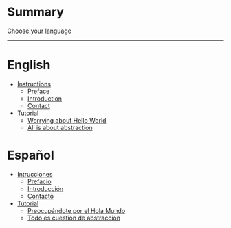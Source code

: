 # Summary

[Choose your language](./language.md)

---

# English
- [Instructions]()
    - [Preface](./en/instructions/preface.md)
    - [Introduction](./en/instructions/introduction.md)
    - [Contact](./en/instructions/contact.md)
- [Tutorial]()
    - [Worrying about Hello World]()
    - [All is about abstraction]()

# Español
- [Intrucciones]()
    - [Prefacio](./es/instrucciones/prefacio.md)
    - [Introducción](./es/instrucciones/introduccion.md)
    - [Contacto](./es/instrucciones/contacto.md)
- [Tutorial]()
    - [Preocupándote por el Hola Mundo](./es/tutorial/hola_mundo.md)
    - [Todo es cuestión de abstracción]()

